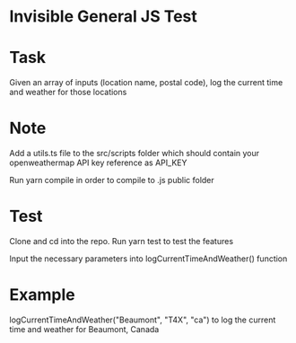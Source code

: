 # Invisible General JS Test 

# Task
Given an array of inputs (location name, postal code), log the current time and weather for those locations

# Note
Add a utils.ts file to the src/scripts folder which should contain your openweathermap API key reference as API_KEY

Run yarn compile in order to compile to .js public folder

# Test
Clone and cd into the repo. Run yarn test to test the features

Input the necessary parameters into logCurrentTimeAndWeather() function

# Example

logCurrentTimeAndWeather("Beaumont", "T4X", "ca") to log the current time and weather for Beaumont, Canada

